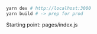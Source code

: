 ```bash
yarn dev # http://localhost:3000
yarn build # -> prep for prod
```

Starting point: pages/index.js
